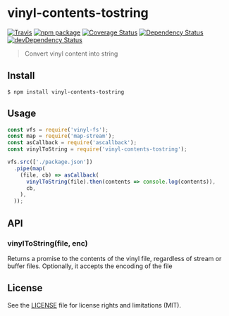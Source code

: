 # vinyl-contents-tostring

[![Travis][build-badge]][build]
[![npm package][npm-badge]][npm]
[![Coverage Status][coveralls-badge]][coveralls]
[![Dependency Status][dependency-status-badge]][dependency-status]
[![devDependency Status][dev-dependency-status-badge]][dev-dependency-status]

> Convert vinyl content into string

## Install

```
$ npm install vinyl-contents-tostring
```


## Usage

```js
const vfs = require('vinyl-fs');
const map = require('map-stream');
const asCallback = require('ascallback');
const vinylToString = require('vinyl-contents-tostring');

vfs.src(['./package.json'])
  .pipe(map(
    (file, cb) => asCallback(
      vinylToString(file).then(contents => console.log(contents)),
      cb,
    ),
  ));
```

## API

### vinylToString(file, enc)

Returns a promise to the contents of the vinyl file, regardless of stream or buffer files. Optionally, it accepts the encoding of the file

## License

See the [LICENSE](LICENSE.md) file for license rights and limitations (MIT).

[build-badge]: https://github.com/dotcore64/vinyl-contents-tostring/actions/workflows/test.yml/badge.svg?event=push
[build]: https://github.com/dotcore64/vinyl-contents-tostring/actions

[npm-badge]: https://img.shields.io/npm/v/vinyl-contents-tostring.svg?style=flat-square
[npm]: https://www.npmjs.org/package/vinyl-contents-tostring

[coveralls-badge]: https://img.shields.io/coveralls/dotcore64/vinyl-contents-tostring/master.svg?style=flat-square
[coveralls]: https://coveralls.io/r/dotcore64/vinyl-contents-tostring

[dependency-status-badge]: https://david-dm.org/dotcore64/vinyl-contents-tostring.svg?style=flat-square
[dependency-status]: https://david-dm.org/dotcore64/vinyl-contents-tostring

[dev-dependency-status-badge]: https://david-dm.org/dotcore64/vinyl-contents-tostring/dev-status.svg?style=flat-square
[dev-dependency-status]: https://david-dm.org/dotcore64/vinyl-contents-tostring#info=devDependencies
